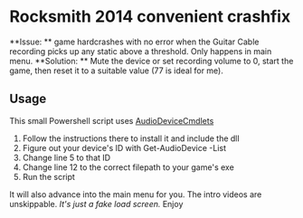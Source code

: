 # Rocksmith 2014 convenient crashfix
**Issue: ** game hardcrashes with no error when the Guitar Cable recording picks up any static above a threshold.
Only happens in main menu.
**Solution: ** Mute the device or set recording volume to 0, start the game, then reset it to a suitable value (77 is ideal for me).

## Usage
This small Powershell script uses [AudioDeviceCmdlets](https://github.com/frgnca/AudioDeviceCmdlets)
1. Follow the instructions there to install it and include the dll
2. Figure out your device's ID with Get-AudioDevice -List
3. Change line 5 to that ID 
4. Change line 12 to the correct filepath to your game's exe
5. Run the script 

It will also advance into the main menu for you. The intro videos are unskippable. *It's just a fake load screen.* 
Enjoy
